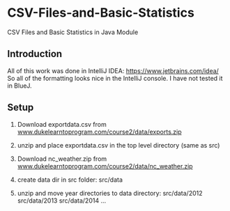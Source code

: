 # CSV-Files-and-Basic-Statistics
CSV Files and Basic Statistics in Java Module

## Introduction
All of this work was done in IntelliJ IDEA: https://www.jetbrains.com/idea/
So all of the formatting looks nice in the IntelliJ console. I have not tested it in BlueJ.

## Setup
1. Download exportdata.csv from www.dukelearntoprogram.com/course2/data/exports.zip
2. unzip and place exportdata.csv in the top level directory (same as src)

3. Download nc_weather.zip from www.dukelearntoprogram.com/course2/data/nc_weather.zip
4. create data dir in src folder: src/data
5. unzip and move year directories to data directory:
  src/data/2012
  src/data/2013
  src/data/2014
  ...
